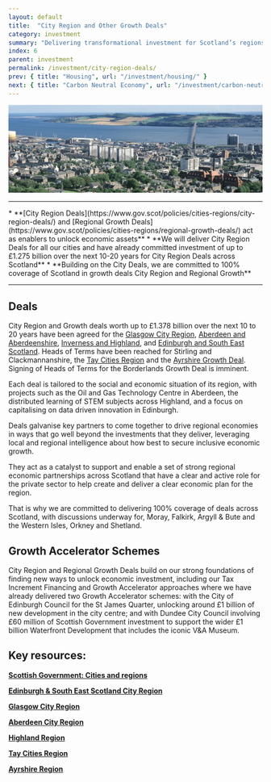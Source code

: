 ```yaml
---
layout: default
title:  "City Region and Other Growth Deals"
category: investment
summary: "Delivering transformational investment for Scotland’s regions."
index: 6
parent: investment
permalink: /investment/city-region-deals/
prev: { title: "Housing", url: "/investment/housing/" }
next: { title: "Carbon Neutral Economy", url: "/investment/carbon-neutral-economy/" }
---
```

![City Photo](/assets/images/pageimages/place1.jpg)
<br>
<hr>
* **[City Region Deals](https://www.gov.scot/policies/cities-regions/city-region-deals/) and [Regional Growth Deals](https://www.gov.scot/policies/cities-regions/regional-growth-deals/) act as enablers to unlock economic assets**
* **We will deliver City Region Deals for all our cities and have already committed investment of up to £1.275 billion over the next 10-20 years for City Region Deals across Scotland** 
* **Building on the City Deals, we are committed to 100% coverage of Scotland in growth deals City Region and Regional Growth**

<hr>

## Deals

City Region and Growth deals worth up to £1.378 billion over the next 10 to 20 years have been agreed for the [Glasgow City Region](http://www.glasgowcityregion.co.uk/), [Aberdeen and Aberdeenshire](http://www.abzdeal.com/), [Inverness and Highland](https://www.highland.gov.uk/cityregiondeal), and [Edinburgh and South East Scotland](http://www.acceleratinggrowth.org.uk/). Heads of Terms have been reached for Stirling and Clackmannanshire,  the [Tay Cities Region](https://www.taycities.co.uk/) and the [Ayrshire Growth Deal](https://www.ayrshire.gov.uk/AyrshireDeal/). Signing of Heads of Terms for the Borderlands Growth Deal is imminent. 

Each deal is tailored to the social and economic situation of its region, with projects such as the Oil and Gas Technology Centre in Aberdeen, the distributed learning of STEM subjects across Highland, and a focus on capitalising on data driven innovation in Edinburgh.

Deals galvanise key partners to come together to drive regional economies in ways that go well beyond the investments that they deliver, leveraging local and regional intelligence about how best to secure inclusive economic growth.

They act as a catalyst to support and enable a set of strong regional economic partnerships across Scotland that have a clear and active role for the private sector to help create and deliver a clear economic plan for the region.

That is why we are committed to delivering 100% coverage of deals across Scotland, with discussions underway for, Moray, Falkirk, Argyll & Bute and the Western Isles, Orkney and Shetland.

## Growth Accelerator Schemes

City Region and Regional Growth Deals build on our strong foundations of finding new ways to unlock economic investment, including our Tax Increment Financing and Growth Accelerator approaches where we have already delivered two Growth Accelerator schemes: with the City of Edinburgh Council for the St James Quarter, unlocking around £1 billion of new development in the city centre; and with Dundee City Council involving £60 million of Scottish Government investment to support the wider £1 billion Waterfront Development that includes the iconic V&A Museum.


## Key resources:
**[Scottish Government: Cities and regions](https://www.gov.scot/policies/cities-regions/regional-growth-deals/)**  

**[Edinburgh & South East Scotland City Region](http://www.acceleratinggrowth.org.uk/)**  

**[Glasgow City Region](http://www.glasgowcityregion.co.uk/)**  

**[Aberdeen City Region](http://www.abzdeal.com/)**

**[Highland Region](https://www.highland.gov.uk/cityregiondeal)**  

**[Tay Cities Region](https://www.taycities.co.uk/)**

**[Ayrshire Region](https://www.ayrshire.gov.uk/AyrshireDeal/)**
